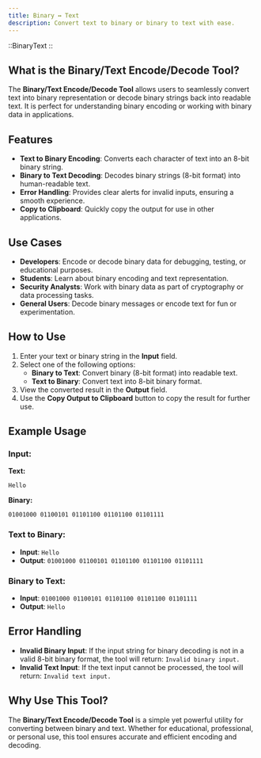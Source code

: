 ```yaml
---
title: Binary ↔ Text
description: Convert text to binary or binary to text with ease.
---
```


::BinaryText
::

## What is the Binary/Text Encode/Decode Tool?

The **Binary/Text Encode/Decode Tool** allows users to seamlessly convert text into binary representation or decode binary strings back into readable text. It is perfect for understanding binary encoding or working with binary data in applications.

## Features

- **Text to Binary Encoding**: Converts each character of text into an 8-bit binary string.
- **Binary to Text Decoding**: Decodes binary strings (8-bit format) into human-readable text.
- **Error Handling**: Provides clear alerts for invalid inputs, ensuring a smooth experience.
- **Copy to Clipboard**: Quickly copy the output for use in other applications.

## Use Cases

- **Developers**: Encode or decode binary data for debugging, testing, or educational purposes.
- **Students**: Learn about binary encoding and text representation.
- **Security Analysts**: Work with binary data as part of cryptography or data processing tasks.
- **General Users**: Decode binary messages or encode text for fun or experimentation.

## How to Use

1. Enter your text or binary string in the **Input** field.
2. Select one of the following options:
   - **Binary to Text**: Convert binary (8-bit format) into readable text.
   - **Text to Binary**: Convert text into 8-bit binary format.
3. View the converted result in the **Output** field.
4. Use the **Copy Output to Clipboard** button to copy the result for further use.

## Example Usage

### Input:

**Text:**

```
Hello
```

**Binary:**

```
01001000 01100101 01101100 01101100 01101111
```

### Text to Binary:

- **Input**: `Hello`
- **Output**: `01001000 01100101 01101100 01101100 01101111`

### Binary to Text:

- **Input**: `01001000 01100101 01101100 01101100 01101111`
- **Output**: `Hello`

## Error Handling

- **Invalid Binary Input**: If the input string for binary decoding is not in a valid 8-bit binary format, the tool will return: `Invalid binary input.`
- **Invalid Text Input**: If the text input cannot be processed, the tool will return: `Invalid text input.`

## Why Use This Tool?

The **Binary/Text Encode/Decode Tool** is a simple yet powerful utility for converting between binary and text. Whether for educational, professional, or personal use, this tool ensures accurate and efficient encoding and decoding.
